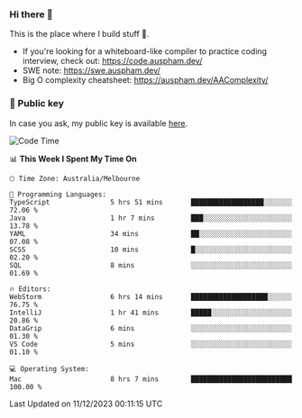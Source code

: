 ### Hi there 👋

This is the place where I build stuff 👀. 

- If you're looking for a whiteboard-like compiler to practice coding interview, check out: https://code.auspham.dev/
- SWE note: https://swe.auspham.dev/
- Big O complexity cheatsheet: https://auspham.dev/AAComplexity/

### 🔑 Public key

In case you ask, my public key is available [here](https://public.auspham.dev/).

<!--START_SECTION:waka-->
![Code Time](http://img.shields.io/badge/Code%20Time-1%2C145%20hrs%2050%20mins-blue)

📊 **This Week I Spent My Time On** 

```text
🕑︎ Time Zone: Australia/Melbourne

💬 Programming Languages: 
TypeScript               5 hrs 51 mins       ██████████████████░░░░░░░   72.06 % 
Java                     1 hr 7 mins         ███░░░░░░░░░░░░░░░░░░░░░░   13.78 % 
YAML                     34 mins             ██░░░░░░░░░░░░░░░░░░░░░░░   07.08 % 
SCSS                     10 mins             █░░░░░░░░░░░░░░░░░░░░░░░░   02.20 % 
SQL                      8 mins              ░░░░░░░░░░░░░░░░░░░░░░░░░   01.69 % 

🔥 Editors: 
WebStorm                 6 hrs 14 mins       ███████████████████░░░░░░   76.75 % 
IntelliJ                 1 hr 41 mins        █████░░░░░░░░░░░░░░░░░░░░   20.86 % 
DataGrip                 6 mins              ░░░░░░░░░░░░░░░░░░░░░░░░░   01.30 % 
VS Code                  5 mins              ░░░░░░░░░░░░░░░░░░░░░░░░░   01.10 % 

💻 Operating System: 
Mac                      8 hrs 7 mins        █████████████████████████   100.00 % 
```


 Last Updated on 11/12/2023 00:11:15 UTC
<!--END_SECTION:waka-->

<!--
**rockmanvnx6/rockmanvnx6** is a ✨ _special_ ✨ repository because its `README.md` (this file) appears on your GitHub profile.

Here are some ideas to get you started:

- 🔭 I’m currently working on ...
- 🌱 I’m currently learning ...
- 👯 I’m looking to collaborate on ...
- 🤔 I’m looking for help with ...
- 💬 Ask me about ...
- 📫 How to reach me: ...
- 😄 Pronouns: ...
- ⚡ Fun fact: ...
-->
